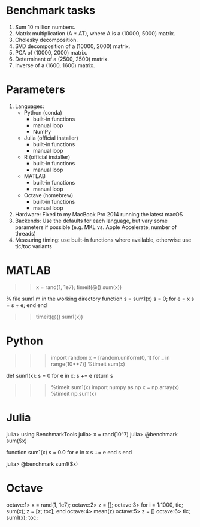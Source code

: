 Benchmark tasks
===============
1. Sum 10 million numbers.
2. Matrix multiplication (A * AT), where A is a (10000, 5000) matrix.
3. Cholesky decomposition.
4. SVD decomposition of a (10000, 2000) matrix.
5. PCA of (10000, 2000) matrix.
6. Determinant of a (2500, 2500) matrix.
7. Inverse of a (1600, 1600) matrix.

Parameters
==========
1. Languages:
    - Python (conda)
        * built-in functions
        * manual loop
        * NumPy
    - Julia (official installer)
        * built-in functions
        * manual loop
    - R (official installer)
        * built-in functions
        * manual loop
    - MATLAB
        * built-in functions
        * manual loop
    - Octave (homebrew)
        * built-in functions
        * manual loop
2. Hardware: Fixed to my MacBook Pro 2014 running the latest macOS
3. Backends: Use the defaults for each language, but vary some parameters if possible (e.g. MKL vs. Apple Accelerate, number of threads)
4. Measuring timing: use built-in functions where available, otherwise use tic/toc variants

MATLAB
======
>> x = rand(1, 1e7);
>> timeit(@() sum(x))

% file sum1.m in the working directory
function s = sum1(x)
    s = 0;
    for e = x
        s = s + e;
    end
end

>> timeit(@() sum1(x))

Python
======
>>> import random
>>> x = [random.uniform(0, 1) for _ in range(10**7)]
>>> %timeit sum(x)

def sum1(x):
    s = 0
    for e in x:
        s += e
    return s

>>> %timeit sum1(x)
>>> import numpy as np
>>> x = np.array(x)
>>> %timeit np.sum(x)

Julia
=====
julia> using BenchmarkTools
julia> x = rand(10^7)
julia> @benchmark sum($x)

function sum1(x)
    s = 0.0
    for e in x
        s += e
    end
    s
end

julia> @benchmark sum1($x)

Octave
======
octave:1> x = rand(1, 1e7);
octave:2> z = [];
octave:3> for i = 1:1000, tic; sum(x); z = [z; toc]; end
octave:4> mean(z)
octave:5> z = []
octave:6> tic; sum1(x); toc;
